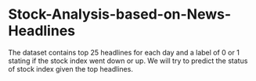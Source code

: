 # Stock-Analysis-based-on-News-Headlines
The dataset contains top 25 headlines for each day and a label of 0 or 1 stating if the stock index went down or up. We will try to predict the status of stock index given the top headlines.
